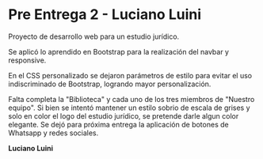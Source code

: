# Pre Entrega 2 - Luciano Luini

Proyecto de desarrollo web para un estudio jurídico.

Se aplicó lo aprendido en Bootstrap para la realización del navbar y responsive.

En el CSS personalizado se dejaron parámetros de estilo para evitar el uso indiscriminado de Bootstrap, logrando mayor personalización.

Falta completa la "Biblioteca" y cada uno de los tres miembros de "Nuestro equipo".
Si bien se intentó mantener un estilo sobrio de escala de grises y solo en color el logo del estudio jurídico, se pretende darle algun color elegante.
Se dejó para próxima entrega la aplicación de botones de Whatsapp y redes sociales.

**Luciano Luini**